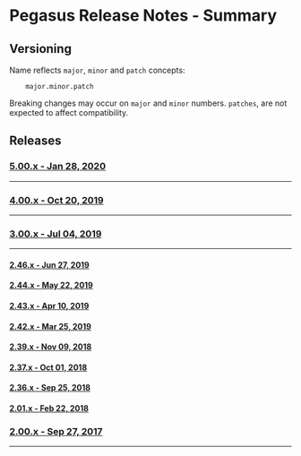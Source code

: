 # Pegasus Release Notes - Summary

## Versioning
Name reflects ```major```, ```minor``` and ```patch``` concepts:
```
	major.minor.patch
```

Breaking changes may occur on ```major``` and ```minor``` numbers. 
```patches```, are not expected to affect compatibility.

## Releases

### [5.00.x - Jan 28, 2020](https://github.com/dctdevelop/pegasus/blob/master/releases/5.0.0.release.md)

---
### [4.00.x - Oct 20, 2019](https://github.com/dctdevelop/pegasus/blob/master/releases/4.0.0.release.md)

---

### [3.00.x - Jul 04, 2019](https://github.com/dctdevelop/pegasus/blob/master/releases/3.0.0.release.md)

---

#### [2.46.x - Jun 27, 2019](https://github.com/dctdevelop/pegasus/blob/master/releases/2.46.0.release.md)

#### [2.44.x - May 22, 2019](https://github.com/dctdevelop/pegasus/blob/master/releases/2.44.0.release.md)

#### [2.43.x - Apr 10, 2019](https://github.com/dctdevelop/pegasus/blob/master/releases/2.43.0.release.md)

#### [2.42.x - Mar 25, 2019](https://github.com/dctdevelop/pegasus/blob/master/releases/2.42.0.release.md)

#### [2.39.x - Nov 09, 2018](https://github.com/dctdevelop/pegasus/blob/master/releases/2.39.0.release.md)

#### [2.37.x - Oct 01, 2018](https://github.com/dctdevelop/pegasus/blob/master/releases/2.37.0.release.md)

#### [2.36.x - Sep 25, 2018](https://github.com/dctdevelop/pegasus/blob/master/releases/2.36.0.release.md)

#### [2.01.x - Feb 22, 2018](https://github.com/dctdevelop/pegasus/blob/master/releases/2.1.0.release.md)

### [2.00.x - Sep 27, 2017](https://github.com/dctdevelop/pegasus/blob/master/releases/2.0.1.release.md)

---